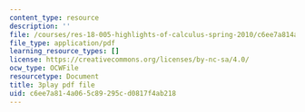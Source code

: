 ```yaml
---
content_type: resource
description: ''
file: /courses/res-18-005-highlights-of-calculus-spring-2010/c6ee7a814a065c89295cd0817f4ab218_4PBYm3FuUNQ.pdf
file_type: application/pdf
learning_resource_types: []
license: https://creativecommons.org/licenses/by-nc-sa/4.0/
ocw_type: OCWFile
resourcetype: Document
title: 3play pdf file
uid: c6ee7a81-4a06-5c89-295c-d0817f4ab218
---
```

